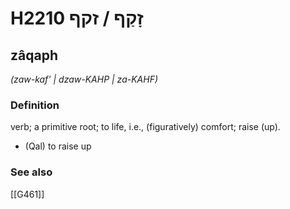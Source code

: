 # H2210 זָקַף / זקף

## zâqaph

_(zaw-kaf' | dzaw-KAHP | za-KAHF)_

### Definition

verb; a primitive root; to life, i.e., (figuratively) comfort; raise (up).

- (Qal) to raise up
### See also

[[G461]]

